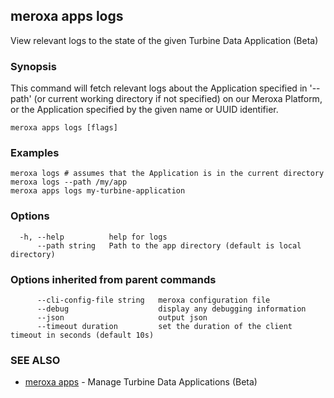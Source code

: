 ## meroxa apps logs

View relevant logs to the state of the given Turbine Data Application (Beta)

### Synopsis

This command will fetch relevant logs about the Application specified in '--path'
(or current working directory if not specified) on our Meroxa Platform,
or the Application specified by the given name or UUID identifier.

```
meroxa apps logs [flags]
```

### Examples

```
meroxa logs # assumes that the Application is in the current directory
meroxa logs --path /my/app
meroxa apps logs my-turbine-application
```

### Options

```
  -h, --help          help for logs
      --path string   Path to the app directory (default is local directory)
```

### Options inherited from parent commands

```
      --cli-config-file string   meroxa configuration file
      --debug                    display any debugging information
      --json                     output json
      --timeout duration         set the duration of the client timeout in seconds (default 10s)
```

### SEE ALSO

* [meroxa apps](meroxa_apps.md)	 - Manage Turbine Data Applications (Beta)

